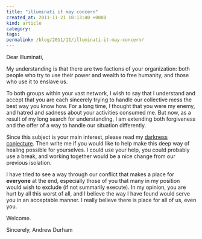 ```yaml
---
title: "illuminati it may concern"
created_at: 2011-11-21 18:13:40 +0000
kind: article
category: 
tags: 
permalink: /blog/2011/11/illuminati-it-may-concern/
---
```


Dear Illuminati,

My understanding is that there are two factions of your organization: both people who try to use their power and wealth to free humanity, and those who use it to enslave us.

To both groups within your vast network, I wish to say that I understand and accept that you are each sincerely trying to handle our collective mess the best way you know how. For a long time, I thought that you were my enemy, and hatred and sadness about your activities consumed me. But now, as a result of my long search for understanding, I am extending both forgiveness and the offer of a way to handle our situation differently.

Since this subject is your main interest, please read my [darkness conjecture][1]. Then write me if you would like to help make this deep way of healing possible for yourselves. I could use your help, you could probably use a break, and working together would be a nice change from our previous isolation.

I have tried to see a way through our conflict that makes a place for **everyone** at the end, especially those of you that many in my position would wish to exclude (if not summarily execute). In my opinion, you are hurt by all this worst of all, and I believe the way I have found would serve you in an acceptable manner. I really believe there is place for all of us, even you.

Welcome.

Sincerely,
Andrew Durham

   [1]: /darkness-conjecture/conjecture/
